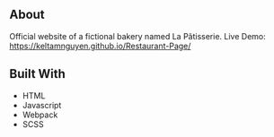## About
Official website of a fictional bakery named La Pâtisserie.
Live Demo: https://keltamnguyen.github.io/Restaurant-Page/

## Built With
- HTML
- Javascript
- Webpack
- SCSS